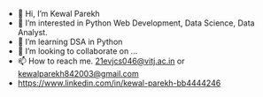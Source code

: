 - 👋 Hi, I’m Kewal Parekh
- 👀 I’m interested in Python Web Development, Data Science, Data Analyst.
- 🌱 I’m learning DSA in Python
- 💞️ I’m looking to collaborate on ...
- 📫 How to reach me. 21evjcs046@vitj.ac.in or kewalparekh842003@gmail.com
- https://www.linkedin.com/in/kewal-parekh-bb4444246
